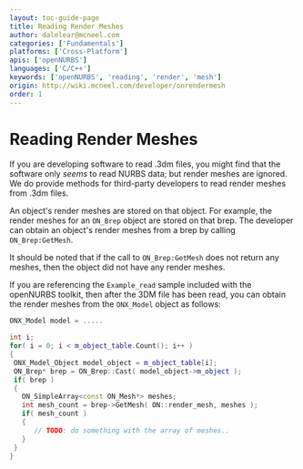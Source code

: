 ```yaml
---
layout: toc-guide-page
title: Reading Render Meshes
author: dalelear@mcneel.com
categories: ['Fundamentals']
platforms: ['Cross-Platform']
apis: ['openNURBS']
languages: ['C/C++']
keywords: ['openNURBS', 'reading', 'render', 'mesh']
origin: http://wiki.mcneel.com/developer/onrendermesh
order: 1
---
```


# Reading Render Meshes

If you are developing software to read .3dm files, you might find that the software only *seems* to read NURBS data; but render meshes are ignored.  We do provide methods for third-party developers to read render meshes from .3dm files.

An object's render meshes are stored on that object. For example, the render meshes for an `ON_Brep` object are stored on that brep. The developer can obtain an object's render meshes from a brep by calling `ON_Brep:GetMesh`.

It should be noted that if the call to `ON_Brep:GetMesh` does not return any meshes, then the object did not have any render meshes.

If you are referencing the `Example_read` sample included with the openNURBS toolkit, then after the 3DM file has been read, you can obtain the render meshes from the `ONX_Model` object as follows:

```cpp
ONX_Model model = .....

int i;
for( i = 0; i < m_object_table.Count(); i++ )
{
 ONX_Model_Object model_object = m_object_table[i];
 ON_Brep* brep = ON_Brep::Cast( model_object->m_object );
 if( brep )
 {
   ON_SimpleArray<const ON_Mesh*> meshes;
   int mesh_count = brep->GetMesh( ON::render_mesh, meshes );
   if( mesh_count )
   {
      // TODO: do something with the array of meshes..
   }
 }
}
```
